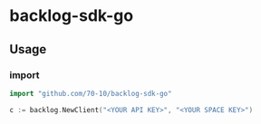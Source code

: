 # backlog-sdk-go

## Usage

### import

```go
import "github.com/70-10/backlog-sdk-go"
```
```go
c := backlog.NewClient("<YOUR API KEY>", "<YOUR SPACE KEY>")
```
